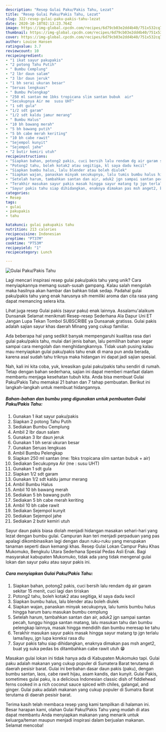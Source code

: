 ```yaml
---
description: "Resep Gulai Paku/Pakis Tahu, Lezat"
title: "Resep Gulai Paku/Pakis Tahu, Lezat"
slug: 322-resep-gulai-paku-pakis-tahu-lezat
date: 2020-10-18T02:13:23.764Z
image: https://img-global.cpcdn.com/recipes/6d79cb03e2dd4b40/751x532cq70/gulai-pakupakis-tahu-foto-resep-utama.jpg
thumbnail: https://img-global.cpcdn.com/recipes/6d79cb03e2dd4b40/751x532cq70/gulai-pakupakis-tahu-foto-resep-utama.jpg
cover: https://img-global.cpcdn.com/recipes/6d79cb03e2dd4b40/751x532cq70/gulai-pakupakis-tahu-foto-resep-utama.jpg
author: Louise Hansen
ratingvalue: 3.7
reviewcount: 10
recipeingredient:
- "1 ikat sayur pakupakis"
- "2 potong Tahu Putih"
- " Bumbu Cemplung"
- "2 lbr daun salam"
- "3 lbr daun jeruk"
- "1 bh serai ukuran besar"
- "Seruas lengkuas"
- " Bumbu Pelengkap"
- "250 ml santan me 1bks tropicana slim santan bubuk  air"
- "Secukupnya Air me  susu UHT"
- "1 sdt gula"
- "1/2 sdt garam"
- "1/2 sdt kaldu jamur merang"
- " Bumbu Halus"
- "10 bh bawang merah"
- "5 bh bawang putih"
- "5 bh cabe merah keriting"
- "10 bh cabe rawit"
- "Sejempol kunyit"
- "Sejempol jahe"
- "2 butir kemiri utuh"
recipeinstructions:
- "Siapkan bahan, potong2 pakis, cuci bersih lalu rendam dg air garam sekitar 15 menit, cuci lagi dan tiriskan"
- "Potong2 tahu, boleh kotak2 atau segitiga, kl saya dadu kecil"
- "Siapkan bumbu halus, lalu blender atau boleh diulek"
- "Siapkan wajan, panaskan minyak secukupnya, lalu tumis bumbu halus hingga harum baru masukan bumbu cemplung"
- "Setelah harum, tambahkan santan dan air, aduk2 jgn sampai santan pecah, tunggu hingga santan matang, lalu masukan tahu dan bumbu pelengkap lainnya, masak hingga mendidih dan bumbu meresap ke tahu"
- "Terakhir masukan sayur pakis masak hingga sayur matang tp jgn terlalu lama/layu, jgn lupa koreksi rasa dlu"
- "Sayur pakis tahu siap dihidangkan, enaknya dimakan pas msh anget2, buat yg suka pedas bs ditambahkan cabe rawit utuh 😁"
categories:
- Resep
tags:
- gulai
- pakupakis
- tahu

katakunci: gulai pakupakis tahu 
nutrition: 213 calories
recipecuisine: Indonesian
preptime: "PT37M"
cooktime: "PT53M"
recipeyield: "1"
recipecategory: Lunch

---
```



![Gulai Paku/Pakis Tahu](https://img-global.cpcdn.com/recipes/6d79cb03e2dd4b40/751x532cq70/gulai-pakupakis-tahu-foto-resep-utama.jpg)

Lagi mencari inspirasi resep gulai paku/pakis tahu yang unik? Cara menyiapkannya memang susah-susah gampang. Kalau salah mengolah maka hasilnya akan hambar dan bahkan tidak sedap. Padahal gulai paku/pakis tahu yang enak harusnya sih memiliki aroma dan cita rasa yang dapat memancing selera kita.

Lihat juga resep Gulai pakis (sayur paku) enak lainnya. Assalamu&#39;alaikum Dunsanak Selamat menikmati Resep-resep Sederhana Ala Dapur Uni ET Jangan Lupa Tekan Tombol SUBSCRIBE ya Dunsanak gratisss. Gulai pakis adalah sajian sayur khas daerah Minang yang cukup familiar.

Ada beberapa hal yang sedikit banyak mempengaruhi kualitas rasa dari gulai paku/pakis tahu, mulai dari jenis bahan, lalu pemilihan bahan segar sampai cara mengolah dan menghidangkannya. Tidak usah pusing kalau mau menyiapkan gulai paku/pakis tahu enak di mana pun anda berada, karena asal sudah tahu triknya maka hidangan ini dapat jadi sajian spesial.


Nah, kali ini kita coba, yuk, kreasikan gulai paku/pakis tahu sendiri di rumah. Tetap dengan bahan sederhana, sajian ini dapat memberi manfaat dalam membantu menjaga kesehatan tubuh kita. Anda bisa membuat Gulai Paku/Pakis Tahu memakai 21 bahan dan 7 tahap pembuatan. Berikut ini langkah-langkah untuk membuat hidangannya.

<!--inarticleads1-->

##### Bahan-bahan dan bumbu yang digunakan untuk pembuatan Gulai Paku/Pakis Tahu:

1. Gunakan 1 ikat sayur paku/pakis
1. Siapkan 2 potong Tahu Putih
1. Sediakan  Bumbu Cemplung
1. Ambil 2 lbr daun salam
1. Gunakan 3 lbr daun jeruk
1. Gunakan 1 bh serai ukuran besar
1. Gunakan Seruas lengkuas
1. Ambil  Bumbu Pelengkap
1. Siapkan 250 ml santan (me: 1bks tropicana slim santan bubuk + air)
1. Sediakan Secukupnya Air (me : susu UHT)
1. Gunakan 1 sdt gula
1. Siapkan 1/2 sdt garam
1. Gunakan 1/2 sdt kaldu jamur merang
1. Ambil  Bumbu Halus
1. Ambil 10 bh bawang merah
1. Sediakan 5 bh bawang putih
1. Sediakan 5 bh cabe merah keriting
1. Ambil 10 bh cabe rawit
1. Sediakan Sejempol kunyit
1. Sediakan Sejempol jahe
1. Sediakan 2 butir kemiri utuh


Sayur daun pakis biasa diolah menjadi hidangan masakan sehari-hari yang lezat dengan bumbu gulai. Campuran ikan teri menjadi perpaduan yang pas apalagi dikombinasikan lagi dengan daun ruku-ruku yang merupakan tanaman seperti daun kemangi khas. Resep Gulai Lokan Campur Paku Khas Mukomuko, Bengkulu Utara Sederhana Spesial Pedas Asli Enak. Bagi masyarakat kabupaten Mukomuko, tidak ada yang tidak mengenal gulai lokan dan sayur paku atau sayur pakis ini. 

<!--inarticleads2-->

##### Cara menyiapkan Gulai Paku/Pakis Tahu:

1. Siapkan bahan, potong2 pakis, cuci bersih lalu rendam dg air garam sekitar 15 menit, cuci lagi dan tiriskan
1. Potong2 tahu, boleh kotak2 atau segitiga, kl saya dadu kecil
1. Siapkan bumbu halus, lalu blender atau boleh diulek
1. Siapkan wajan, panaskan minyak secukupnya, lalu tumis bumbu halus hingga harum baru masukan bumbu cemplung
1. Setelah harum, tambahkan santan dan air, aduk2 jgn sampai santan pecah, tunggu hingga santan matang, lalu masukan tahu dan bumbu pelengkap lainnya, masak hingga mendidih dan bumbu meresap ke tahu
1. Terakhir masukan sayur pakis masak hingga sayur matang tp jgn terlalu lama/layu, jgn lupa koreksi rasa dlu
1. Sayur pakis tahu siap dihidangkan, enaknya dimakan pas msh anget2, buat yg suka pedas bs ditambahkan cabe rawit utuh 😁


Masakan gulai lokan ini tidak hanya ada di Kabupaten Mukomuko tapi. Gulai paku adalah makanan yang cukup populer di Sumatera Barat terutama di daerah pesisir barat. Gulai ini berbahan dasar daun pakis (paku), dengan bumbu santan, laos, cabe rawit hijau, asam kandis, dan kunyit. Gulai Pakis, sometimes gulai paku, is a delicious Indonesian classic dish of fiddlehead ferns cooked in a rich coconut sauce spiced with chiles, galangal, and ginger. Gulai paku adalah makanan yang cukup populer di Sumatra Barat terutama di daerah pesisir barat. 

Terima kasih telah membaca resep yang kami tampilkan di halaman ini. Besar harapan kami, olahan Gulai Paku/Pakis Tahu yang mudah di atas dapat membantu Anda menyiapkan makanan yang menarik untuk keluarga/teman maupun menjadi inspirasi dalam berjualan makanan. Selamat mencoba!
